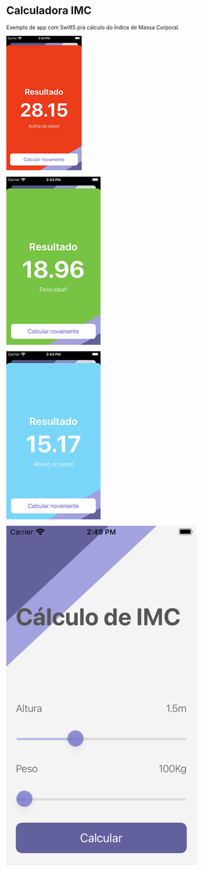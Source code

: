 #  Calculadora IMC

Exemplo de app com Swift5 pra cálculo do Índice de Massa Corporal.

![enter image description here](https://github.com/manoelfilho/imc-calculadora-swift5/blob/master/BMI%20Calculator/calculadora_imc1.png?raw=true)

![enter image description here](https://github.com/manoelfilho/imc-calculadora-swift5/blob/master/BMI%20Calculator/calculadora_imc2.png?raw=true)

![enter image description here](https://github.com/manoelfilho/imc-calculadora-swift5/blob/master/BMI%20Calculator/calculadora_imc3.png?raw=true)

![enter image description here](https://github.com/manoelfilho/imc-calculadora-swift5/blob/master/BMI%20Calculator/calculadora_imc4.png?raw=true)
